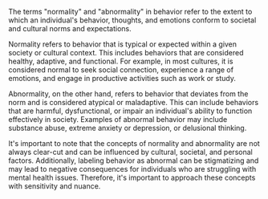 The terms "normality" and "abnormality" in behavior refer to the extent to which
an individual's behavior, thoughts, and emotions conform to societal and
cultural norms and expectations.

Normality refers to behavior that is typical or expected within a given society
or cultural context. This includes behaviors that are considered healthy,
adaptive, and functional. For example, in most cultures, it is considered normal
to seek social connection, experience a range of emotions, and engage in
productive activities such as work or study.

Abnormality, on the other hand, refers to behavior that deviates from the norm
and is considered atypical or maladaptive. This can include behaviors that are
harmful, dysfunctional, or impair an individual's ability to function
effectively in society. Examples of abnormal behavior may include substance
abuse, extreme anxiety or depression, or delusional thinking.

It's important to note that the concepts of normality and abnormality are not
always clear-cut and can be influenced by cultural, societal, and personal
factors. Additionally, labeling behavior as abnormal can be stigmatizing and may
lead to negative consequences for individuals who are struggling with mental
health issues. Therefore, it's important to approach these concepts with
sensitivity and nuance.

